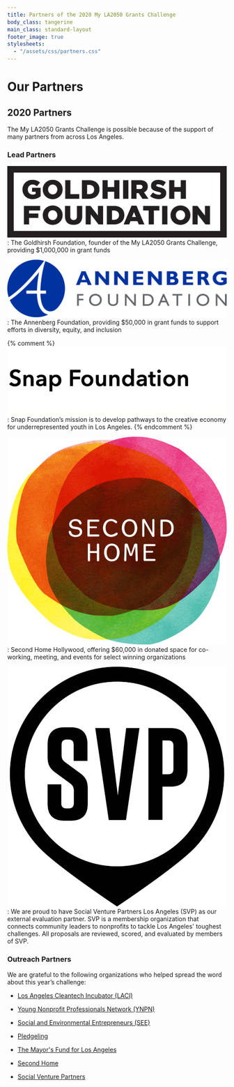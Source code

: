 ```yaml
---
title: Partners of the 2020 My LA2050 Grants Challenge
body_class: tangerine
main_class: standard-layout
footer_image: true
stylesheets:
  - "/assets/css/partners.css"
---
```


# Our Partners

## 2020 Partners

The My LA2050 Grants Challenge is possible because of the support of many partners from across Los Angeles.

### Lead Partners

[![The Goldhirsh Foundation](/assets/images/partners/goldhirsh-foundation.png)](https://goldhirshfoundation.org)
: The Goldhirsh Foundation, founder of the My LA2050 Grants Challenge, providing $1,000,000 in grant funds

[![The Annenberg Foundation](/assets/images/partners/annenberg-foundation.png)](https://annenberg.org)
: The Annenberg Foundation, providing $50,000 in grant funds to support efforts in diversity, equity, and inclusion

{% comment %}
[![Snap Foundation](/assets/images/partners/snap-foundation.png)](https://snapfoundation.org)
: Snap Foundation’s mission is to develop pathways to the creative economy for underrepresented youth in Los Angeles.
{% endcomment %}

[![Second Home](/assets/images/partners/second-home.png)](https://secondhome.io/location/hollywood/?utm_medium=partner_email&utm_source=referral&utm_campaign=la2050)
: Second Home Hollywood, offering $60,000 in donated space for co-working, meeting, and events for select winning organizations

[![Social Venture Partners Los Angeles](/assets/images/partners/social-venture-partners.jpg)](https://www.svpla.org/)
: We are proud to have Social Venture Partners Los Angeles (SVP) as our external evaluation partner. SVP is a membership organization that connects community leaders to nonprofits to tackle Los Angeles' toughest challenges. All proposals are reviewed, scored, and evaluated by members of SVP.

### Outreach Partners

We are grateful to the following organizations who helped spread the word about this year’s challenge:

* [Los Angeles Cleantech Incubator (LACI)](https://laincubator.org/)

* [Young Nonprofit Professionals Network (YNPN)](https://www.ynpnla.org/)

* [Social and Environmental Entrepreneurs (SEE)](http://saveourplanet.org/)

* [Pledgeling](https://www.pledgeling.com/)

* [The Mayor's Fund for Los Angeles](https://mayorsfundla.org/)

* [Second Home](https://secondhome.io/location/hollywood/?utm_medium=partner_email&utm_source=referral&utm_campaign=la2050)

* [Social Venture Partners](https://svpla.org/)

